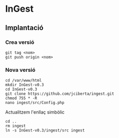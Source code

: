 # InGest

## Implantació

### Crea versió

```
git tag <nom>
git push origin <nom>
```

### Nova versió

```
cd /var/www/html
mkdir InGest-v0.3
cd InGest-v0.3
git clone https://github.com/jciberta/ingest.git
chmod 755 * -R
nano ingest/src/Config.php
```

Actualitzem l'enllaç simbòlic
```
cd ..
rm ingest
ln -s InGest-v0.3/ingest/src ingest
```

